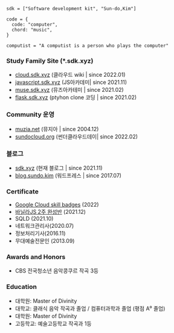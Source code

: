 ```
sdk = ["Software development kit", "Sun-do,Kim"]

code = {
  code: "computer", 
  chord: "music",
}

computist = "A computist is a person who plays the computer"

```
### Study Family Site (*.sdk.xyz)
* [cloud.sdk.xyz](https://cloud.sdk.xyz) (클라우드 wiki | since 2022.01)
* [javascript.sdk.xyz](https://javascript.ac) (JS아카데미| since 2021.11)
* [muse.sdk.xyz](https://muse.sdk.xyz) (뮤즈아카테미 | since 2021.02)
* [flask.sdk.xyz](https://flask.sdk.xyz) (ptyhon clone 코딩 | since 2021.02)
<!-- * [react.sdk.xyz](https://react.sdk.xyz) (리엑트를 다루는 기술 clone 코딩 | since 2021.02) -->


### Community 운영
* [muzia.net](https://muzia.net) (뮤지아 | since 2004.12)
* [sundocloud.org](https://sundocloud.org) (썬더클라우드데이| since 2022.02) 

### 블로그 
* [sdk.xyz](https://sdk.xyz) (현재 블로그 | since 2021.11)
* [blog.sundo.kim](https://blog.sundo.kim) (워드프레스 | since 2017.07)

### Certificate
* [Google Cloud skill badges](https://partner.cloudskillsboost.google/public_profiles/4935080b-b9fa-4ab6-a980-965cdcc09798) (2022)
* [바닐라JS 2주 완성반](https://nomadcoders.co/certs/d5954cd4-1b5a-443f-a0cd-3daa3a0784cb) (2021.12) 
* SQLD (2021.10)
* 네트워크관리사(2020.07)
* 정보처리기사(2016.11)
* 무대예술전문인 (2013.09)

### Awards and Honors
* CBS 전국청소년 음악콩쿠르 작곡 3등

### Education
* 대학원: Master of Divinity
* 대학교: 클래식 음악 작곡과 졸업 / 컴퓨터과학과 졸업 (평점 A⁰ 졸업)
* 대학원: Master of Divinity
* 고등학교: 예술고등학교 작곡과 1등 
